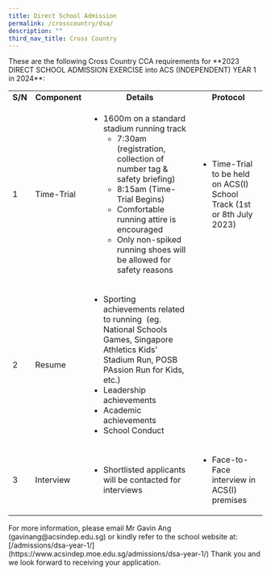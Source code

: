 ```yaml
---
title: Direct School Admission
permalink: /crosscountry/dsa/
description: ""
third_nav_title: Cross Country
---
```

<p>These are the following Cross Country CCA requirements for **2023 DIRECT SCHOOL ADMISSION EXERCISE into ACS (INDEPENDENT) YEAR 1 in 2024**:</p>
<table style="width: 100%; border-color: #1c0a0a;">
<tbody>
<tr>
<td style="width: 31px; text-align: center;"><strong>S/N</strong></td>
<td style="width: 96px; text-align: center;"><strong>Component</strong></td>
<td style="width: 679px; text-align: center;"><strong>Details</strong></td>
<td style="width: 347.791px; text-align: center;"><strong>Protocol</strong></td>
</tr>
<tr>
<td style="width: 31px;">1</td>
<td style="width: 96px;">Time-Trial</td>
<td style="width: 679px;">
<ul>
<li>1600m on a standard stadium running track
<ul>
<li>7:30am (registration, collection of number tag &amp; safety briefing)</li>
<li>8:15am (Time-Trial Begins)</li>
<li>Comfortable running attire is encouraged</li>
<li>Only non-spiked running shoes will be allowed for safety reasons</li>
</ul>
</li>
</ul>
</td>
<td style="width: 347.791px;">
<ul>
<li>Time-Trial to be held on ACS(I) School Track (1st or 8th July 2023)</li>
</ul>
</td>
</tr>
<tr>
<td style="width: 31px;">2</td>
<td style="width: 96px;">Resume</td>
<td style="width: 679px;">
<ul>
<li>Sporting achievements related to running&nbsp; (eg. National Schools Games, Singapore&nbsp; Athletics Kids&rsquo; Stadium Run, POSB PAssion Run for Kids, etc.)</li>
<li>Leadership achievements</li>
<li>Academic achievements</li>
<li>School Conduct</li>
</ul>
</td>
<td style="width: 347.791px;">&nbsp;</td>
</tr>
<tr>
<td style="width: 31px;">3</td>
<td style="width: 96px;">Interview</td>
<td style="width: 679px;">
<ul>
<li>Shortlisted applicants will be contacted for interviews</li>
</ul>
</td>
<td style="width: 347.791px;">
<ul>
<li>Face-to-Face interview in ACS(I) premises</li>
</ul>
</td>
</tr>
</tbody>
</table>
<p>For more information, please email Mr Gavin Ang (gavinang@acsindep.edu.sg) or kindly refer to the school website at: [/admissions/dsa-year-1/](https://www.acsindep.moe.edu.sg/admissions/dsa-year-1/) Thank you and we look forward to receiving your application.</p>